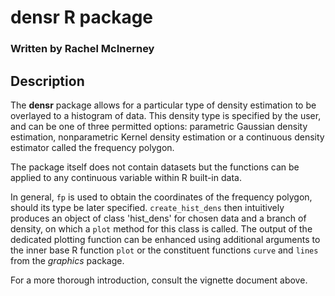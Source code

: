 # densr R package

### Written by Rachel McInerney

## Description

The __densr__ package allows for a particular type of density estimation to be overlayed to a histogram of data. This density type is specified by the user, and can be one of three permitted options: parametric Gaussian density estimation, nonparametric Kernel density estimation or a continuous density estimator called the frequency polygon. 

The package itself does not contain datasets but the functions can be applied to any continuous variable within R built-in data.

In general, `fp` is used to obtain the coordinates of the frequency polygon, should its type be later specified. `create_hist_dens` then intuitively produces an object of class 'hist_dens' for chosen data and a branch of density, on which a `plot` method for this class is called. The output of the dedicated plotting function can be enhanced using additional arguments to the inner base R function `plot` or the constituent functions `curve` and `lines` from the _graphics_ package.

For a more thorough introduction, consult the vignette document above. 




